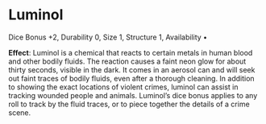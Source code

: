 # Luminol

Dice Bonus +2, Durability 0, Size 1, Structure 1, Availability •

**Effect**: Luminol is a chemical that reacts to certain metals
in human blood and other bodily fluids. The reaction causes
a faint neon glow for about thirty seconds, visible in the dark.
It comes in an aerosol can and will seek out faint traces of
bodily fluids, even after a thorough cleaning. In addition to
showing the exact locations of violent crimes, luminol can
assist in tracking wounded people and animals. Luminol’s
dice bonus applies to any roll to track by the fluid traces, or
to piece together the details of a crime scene.